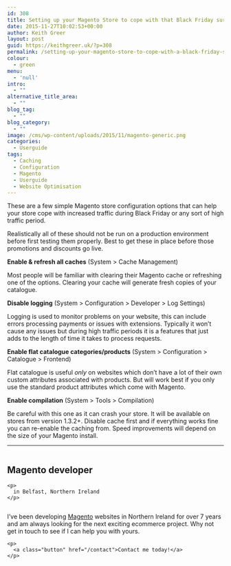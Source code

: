 ```yaml
---
id: 308
title: Setting up your Magento Store to cope with that Black Friday surge
date: 2015-11-27T10:02:53+00:00
author: Keith Greer
layout: post
guid: https://keithgreer.uk/?p=308
permalink: /setting-up-your-magento-store-to-cope-with-a-black-friday-surge
colour:
  - green
menu:
  - 'null'
intro:
  - ""
alternative_title_area:
  - ""
blog_tag:
  - ""
blog_category:
  - ""
image: /cms/wp-content/uploads/2015/11/magento-generic.png
categories:
  - Userguide
tags:
  - Caching
  - Configuration
  - Magento
  - Userguide
  - Website Optimisation
---
```

These are a few simple Magento store configuration options that can help your store cope with increased traffic during Black Friday or any sort of high traffic period.

Realistically all of these should not be run on a production environment before first testing them properly. Best to get these in place before those promotions and discounts go live.

**Enable & refresh all caches** (System > Cache Management)

Most people will be familiar with clearing their Magento cache or refreshing one of the options. Clearing your cache will generate fresh copies of your catalogue.

**Disable logging** (System > Configuration > Developer > Log Settings)

Logging is used to monitor problems on your website, this can include errors processing payments or issues with extensions. Typically it won&#8217;t cause any issues but during high traffic periods it is a features that just adds to the length of time it takes to process requests.

**Enable flat catalogue categories/products** (System > Configuration > Catalogue > Frontend)

Flat catalogue is useful _only_ on websites which don&#8217;t have a lot of their own custom attributes associated with products. But will work best if you only use the standard product attributes which come with Magento.

**Enable compilation** (System > Tools > Compilation)

Be careful with this one as it can crash your store. It will be available on stores from version 1.3.2+. Disable cache first and if everything works fine you can re-enable the caching from. Speed improvements will depend on the size of your Magento install.

* * *

<div class="row">
  <div class="column large-6 medium-6 small-12">
    <h2>
      Magento developer
    </h2>
    
    <p>
      in Belfast, Northern Ireland
    </p>
  </div>
  
  <div class="column large-6 medium-6 small-12">
    <p>
      I&#8217;ve been developing <a href="https://keithgreer.uk/magento-ecommerce">Magento</a> websites in Northern Ireland for over 7 years and am always looking for the next exciting ecommerce project. Why not get in touch to see if I can help you with yours.
    </p>
    
    <p>
      <a class="button" href="/contact">Contact me today!</a>
    </p>
  </div>
</div>